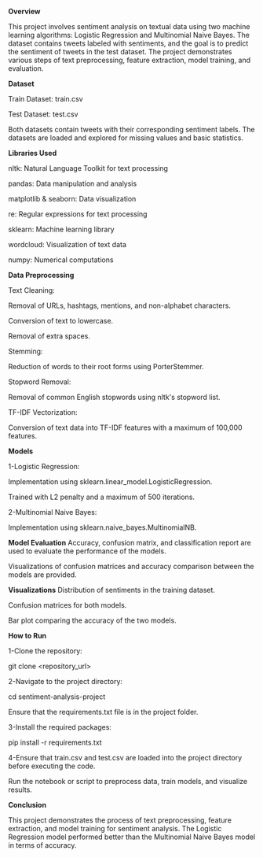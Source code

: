 **Overview**

This project involves sentiment analysis on textual data using two machine learning algorithms: Logistic Regression and Multinomial Naive Bayes. The dataset contains tweets labeled with sentiments, and the goal is to predict the sentiment of tweets in the test dataset. The project demonstrates various steps of text preprocessing, feature extraction, model training, and evaluation.

**Dataset**

Train Dataset: train.csv

Test Dataset: test.csv

Both datasets contain tweets with their corresponding sentiment labels. The datasets are loaded and explored for missing values and basic statistics.

**Libraries Used**

nltk: Natural Language Toolkit for text processing

pandas: Data manipulation and analysis

matplotlib & seaborn: Data visualization

re: Regular expressions for text processing

sklearn: Machine learning library

wordcloud: Visualization of text data

numpy: Numerical computations

**Data Preprocessing**

Text Cleaning:

Removal of URLs, hashtags, mentions, and non-alphabet characters.

Conversion of text to lowercase.

Removal of extra spaces.

Stemming:

Reduction of words to their root forms using PorterStemmer.

Stopword Removal:

Removal of common English stopwords using nltk's stopword list.

TF-IDF Vectorization:

Conversion of text data into TF-IDF features with a maximum of 100,000 features.

**Models**

1-Logistic Regression:

Implementation using sklearn.linear_model.LogisticRegression.

Trained with L2 penalty and a maximum of 500 iterations.

2-Multinomial Naive Bayes:

Implementation using sklearn.naive_bayes.MultinomialNB.

**Model Evaluation**
Accuracy, confusion matrix, and classification report are used to evaluate the performance of the models.

Visualizations of confusion matrices and accuracy comparison between the models are provided.

**Visualizations**
Distribution of sentiments in the training dataset.

Confusion matrices for both models.

Bar plot comparing the accuracy of the two models.

**How to Run**

1-Clone the repository:

git clone <repository_url>

2-Navigate to the project directory:

cd sentiment-analysis-project

Ensure that the requirements.txt file is in the project folder.

3-Install the required packages:

pip install -r requirements.txt

4-Ensure that train.csv and test.csv are loaded into the project directory before executing the code.

Run the notebook or script to preprocess data, train models, and visualize results.

**Conclusion**

This project demonstrates the process of text preprocessing, feature extraction, and model training for sentiment analysis. The Logistic Regression model performed better than the Multinomial Naive Bayes model in terms of accuracy.
